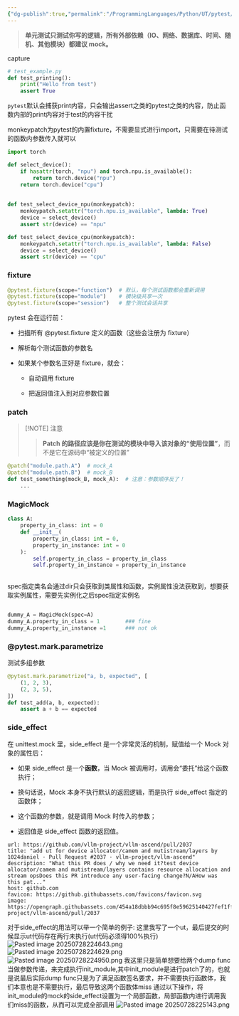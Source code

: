 ```yaml
---
{"dg-publish":true,"permalink":"/ProgrammingLanguages/Python/UT/pytest/","noteIcon":"3"}
---
```


> **单元测试只测试你写的逻辑，所有外部依赖（IO、网络、数据库、时间、随机、其他模块）都建议 mock。**


capture
```py
# test_example.py
def test_printing():
    print("Hello from test")
    assert True

```
`pytest`默认会捕获print内容，只会输出assert之类的pytest之类的内容，防止函数内部的print内容对于test的内容干扰



monkeypatch为pytest的内置fixture，不需要显式进行import，只需要在待测试的函数内参数传入就可以
```python
import torch

def select_device():
    if hasattr(torch, "npu") and torch.npu.is_available():
        return torch.device("npu")
    return torch.device("cpu")
    
    
def test_select_device_npu(monkeypatch):
    monkeypatch.setattr("torch.npu.is_available", lambda: True)
    device = select_device()
    assert str(device) == "npu"

def test_select_device_cpu(monkeypatch):
    monkeypatch.setattr("torch.npu.is_available", lambda: False)
    device = select_device()
    assert str(device) == "cpu"


```


### fixture

```python
@pytest.fixture(scope="function")  # 默认，每个测试函数都会重新调用
@pytest.fixture(scope="module")    # 模块级共享一次
@pytest.fixture(scope="session")   # 整个测试会话共享

```

pytest 会在运行前：

- 扫描所有 @pytest.fixture 定义的函数（这些会注册为 fixture）
    
- 解析每个测试函数的参数名
    
- 如果某个参数名正好是 fixture，就会：
    
    - 自动调用 fixture
        
    - 把返回值注入到对应参数位置


### patch

> [!NOTE] 注意
> > **Patch 的路径应该是你在测试的模块中导入该对象的“使用位置”**，而不是它在源码中“被定义的位置”

```python
@patch("module.path.A")  # mock_A
@patch("module.path.B")  # mock_B
def test_something(mock_B, mock_A):  # 注意：参数顺序反了！
    ...

```


### MagicMock
```python
class A:
	property_in_class: int = 0
	def __init__(
		property_in_class: int = 0,
		property_in_instance: int = 0
	):
		self.property_in_class = property_in_class
		self.property_in_instance = property_in_instance
 

```
spec指定类名会通过dir只会获取到类属性和函数，实例属性没法获取到，想要获取实例属性，需要先实例化之后spec指定实例名

```python

dummy_A = MagicMock(spec=A)
dummy_A.property_in_class = 1        ### fine
dummy_A.property_in_instance =1      ### not ok

```

### @pytest.mark.parametrize
测试多组参数
```python
@pytest.mark.parametrize("a, b, expected", [
    (1, 2, 3),
    (2, 3, 5),
])
def test_add(a, b, expected):
    assert a + b == expected

```

### side_effect
在 unittest.mock 里，side_effect 是一个非常灵活的机制，赋值给一个 Mock 对象的属性后：

- 如果 side_effect 是一个**函数**，当 Mock 被调用时，调用会“委托”给这个函数执行；
    
- 换句话说，Mock 本身不执行默认的返回逻辑，而是执行 side_effect 指定的函数体；
    
- 这个函数的参数，就是调用 Mock 时传入的参数；
    
- 返回值是 side_effect 函数的返回值。

```cardlink
url: https://github.com/vllm-project/vllm-ascend/pull/2037
title: "add ut for device allocator/camem and mutistream/layers by 1024daniel · Pull Request #2037 · vllm-project/vllm-ascend"
description: "What this PR does / why we need it?test device allocator/camem and mutistream/layers contains resource allocation and stream opsDoes this PR introduce any user-facing change?N/AHow was this pat..."
host: github.com
favicon: https://github.githubassets.com/favicons/favicon.svg
image: https://opengraph.githubassets.com/454a18dbbb94c695f8e59625140427fef1ff9b55988c5eb4de5e9bb889cb811b/vllm-project/vllm-ascend/pull/2037
```

对于side_effect的用法可以举一个简单的例子:
这里我写了一个ut，最后提交的时候显示ut代码存在两行未执行(ut代码必须得100%执行)
![Pasted image 20250728224643.png](/img/user/ProgrammingLanguages/Python/UT/attachments/Pasted%20image%2020250728224643.png)
![Pasted image 20250728224629.png](/img/user/ProgrammingLanguages/Python/UT/attachments/Pasted%20image%2020250728224629.png)
![Pasted image 20250728224950.png](/img/user/ProgrammingLanguages/Python/UT/attachments/Pasted%20image%2020250728224950.png)
我这里只是简单想要给两个dump func当做参数传递，来完成执行init_module,其中init_module是进行patch了的，也就是说最后实际dump func只是为了满足函数签名要求，并不需要执行函数体，我们本意也是不需要执行，最后导致这两个函数体miss
通过以下操作，将init_module的mock的side_effect设置为一个局部函数，局部函数内进行调用我们miss的函数，从而可以完成全部调用
![Pasted image 20250728225143.png](/img/user/ProgrammingLanguages/Python/UT/attachments/Pasted%20image%2020250728225143.png)